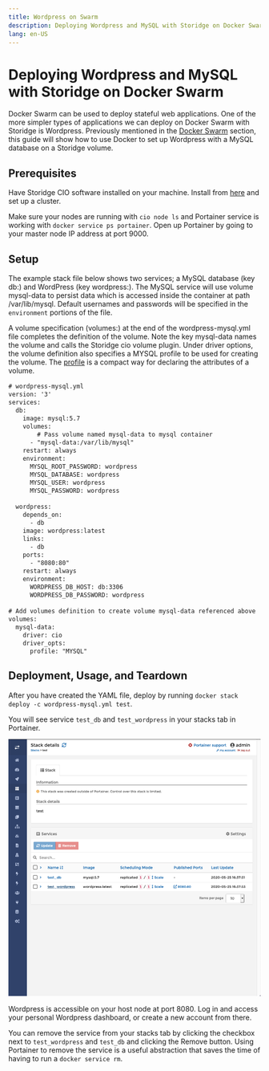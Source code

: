 ```yaml
---
title: Wordpress on Swarm
description: Deploying Wordpress and MySQL with Storidge on Docker Swarm
lang: en-US
---
```


# Deploying Wordpress and MySQL with Storidge on Docker Swarm

Docker Swarm can be used to deploy stateful web applications. One of the more simpler types of applications we can deploy on Docker Swarm with Storidge is Wordpress. Previously mentioned in the [Docker Swarm](https://docs.storidge.com/docker_volumes/volumes_for_docker_compose.html) section, this guide will show how to use Docker to set up Wordpress with a MySQL database on a Storidge volume.

## **Prerequisites**

Have Storidge CIO software installed on your machine. Install from [here](https://guide.storidge.com/getting_started/install.html) and set up a cluster.

Make sure your nodes are running with `cio node ls` and Portainer service is working with `docker service ps portainer`. Open up Portainer by going to your master node IP address at port 9000.

## **Setup**

The example stack file below shows two services; a MySQL database (key db:) and WordPress (key wordpress:). The MySQL service will use volume mysql-data to persist data which is accessed inside the container at path /var/lib/mysql. Default usernames and passwords will be specified in the `environment` portions of the file.

A volume specification (volumes:) at the end of the wordpress-mysql.yml file completes the definition of the volume. Note the key mysql-data names the volume and calls the Storidge cio volume plugin. Under driver options, the volume definition also specifies a MYSQL profile to be used for creating the volume. The [profile](https://guide.storidge.com/getting_started/why_profiles.html) is a compact way for declaring the attributes of a volume.

```
# wordpress-mysql.yml
version: '3'
services:
  db:
    image: mysql:5.7
    volumes:
        # Pass volume named mysql-data to mysql container
      - "mysql-data:/var/lib/mysql"
    restart: always
    environment:
      MYSQL_ROOT_PASSWORD: wordpress
      MYSQL_DATABASE: wordpress
      MYSQL_USER: wordpress
      MYSQL_PASSWORD: wordpress

  wordpress:
    depends_on:
      - db
    image: wordpress:latest
    links:
      - db
    ports:
      - "8080:80"
    restart: always
    environment:
      WORDPRESS_DB_HOST: db:3306
      WORDPRESS_DB_PASSWORD: wordpress

# Add volumes definition to create volume mysql-data referenced above
volumes:
  mysql-data:
    driver: cio
    driver_opts:
      profile: "MYSQL"
```

## **Deployment, Usage, and Teardown**

After you have created the YAML file, deploy by running `docker stack deploy -c wordpress-mysql.yml test`.

You will see service `test_db` and `test_wordpress` in your stacks tab in Portainer.

![](../images/wp_SQL_portainer_ss.png)

Wordpress is accessible on your host node at port 8080. Log in and access your personal Wordpress dashboard, or create a new account from there.

You can remove the service from your stacks tab by clicking the checkbox next to `test_wordpress` and `test_db` and clicking the Remove button. Using Portainer to remove the service is a useful abstraction that saves the time of having to run a `docker service rm`.
